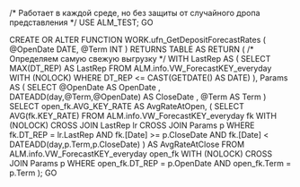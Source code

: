 /* Работает в каждой среде, но без защиты от случайного дропа представления */
USE ALM_TEST;
GO

CREATE OR ALTER FUNCTION WORK.ufn_GetDepositForecastRates
(
    @OpenDate  DATE,
    @Term      INT
)
RETURNS TABLE
AS
RETURN
(
    /* Определяем самую свежую выгрузку */
    WITH LastRep AS (
        SELECT MAX(DT_REP) AS LastRep
        FROM  ALM.info.VW_ForecastKEY_everyday WITH (NOLOCK)
        WHERE DT_REP <= CAST(GETDATE() AS DATE)
    ),
    Params AS (
        SELECT 
            @OpenDate                       AS OpenDate ,
            DATEADD(day,@Term,@OpenDate)    AS CloseDate ,
            @Term                           AS Term
    )
    SELECT
        open_fk.AVG_KEY_RATE AS AvgRateAtOpen,
        ( SELECT AVG(fk.KEY_RATE)
          FROM  ALM.info.VW_ForecastKEY_everyday fk WITH (NOLOCK)
          CROSS JOIN LastRep lr
          CROSS JOIN Params  p
          WHERE fk.DT_REP = lr.LastRep
            AND fk.[Date] >= p.CloseDate
            AND fk.[Date] <  DATEADD(day,p.Term,p.CloseDate)
        )                     AS AvgRateAtClose
    FROM  ALM.info.VW_ForecastKEY_everyday open_fk WITH (NOLOCK)
    CROSS JOIN Params p
    WHERE open_fk.DT_REP = p.OpenDate
      AND open_fk.Term   = p.Term
);
GO
